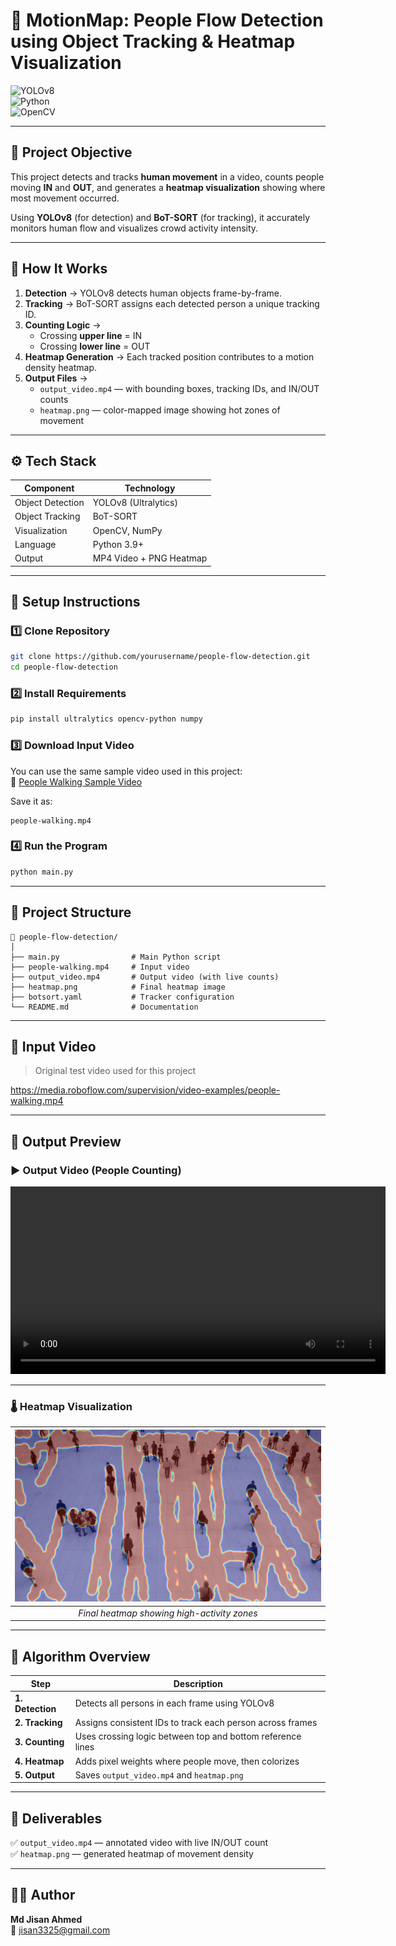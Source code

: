 
# 🧠 MotionMap: People Flow Detection using Object Tracking & Heatmap Visualization  

![YOLOv8](https://img.shields.io/badge/YOLOv8-Object%20Detection-blue)  
![Python](https://img.shields.io/badge/Python-3.9%2B-green)  
![OpenCV](https://img.shields.io/badge/OpenCV-Computer%20Vision-orange)

---

## 🎯 Project Objective
This project detects and tracks **human movement** in a video, counts people moving **IN** and **OUT**, and generates a **heatmap visualization** showing where most movement occurred.  

Using **YOLOv8** (for detection) and **BoT-SORT** (for tracking), it accurately monitors human flow and visualizes crowd activity intensity.

---

## 🧩 How It Works
1. **Detection** → YOLOv8 detects human objects frame-by-frame.  
2. **Tracking** → BoT-SORT assigns each detected person a unique tracking ID.  
3. **Counting Logic** →  
   - Crossing **upper line** = IN  
   - Crossing **lower line** = OUT  
4. **Heatmap Generation** → Each tracked position contributes to a motion density heatmap.  
5. **Output Files** →  
   - `output_video.mp4` — with bounding boxes, tracking IDs, and IN/OUT counts  
   - `heatmap.png` — color-mapped image showing hot zones of movement  

---

## ⚙️ Tech Stack
| Component | Technology |
|------------|-------------|
| Object Detection | YOLOv8 (Ultralytics) |
| Object Tracking | BoT-SORT |
| Visualization | OpenCV, NumPy |
| Language | Python 3.9+ |
| Output | MP4 Video + PNG Heatmap |

---

## 🚀 Setup Instructions

### 1️⃣ Clone Repository
```bash
git clone https://github.com/yourusername/people-flow-detection.git
cd people-flow-detection
```

### 2️⃣ Install Requirements
```bash
pip install ultralytics opencv-python numpy
```

### 3️⃣ Download Input Video  
You can use the same sample video used in this project:  
🎥 [People Walking Sample Video](https://media.roboflow.com/supervision/video-examples/people-walking.mp4)

Save it as:
```
people-walking.mp4
```

### 4️⃣ Run the Program
```bash
python main.py
```

---

## 📁 Project Structure
```
📂 people-flow-detection/
│
├── main.py                # Main Python script
├── people-walking.mp4     # Input video
├── output_video.mp4       # Output video (with live counts)
├── heatmap.png            # Final heatmap image
├── botsort.yaml           # Tracker configuration
└── README.md              # Documentation
```

---

## 🎥 Input Video
> Original test video used for this project

https://media.roboflow.com/supervision/video-examples/people-walking.mp4

---

## 🧾 Output Preview

### ▶️ Output Video (People Counting)
<video width="600" controls>
  <source src="https://youtu.be/OIZESJNACvo" type="video/mp4">
  Your browser does not support the video tag.
</video>

---

### 🌡️ Heatmap Visualization
| ![Heatmap](heatmap.png) |
|:--:|
| *Final heatmap showing high-activity zones* |

---

## 🧠 Algorithm Overview

| Step | Description |
|------|--------------|
| **1. Detection** | Detects all persons in each frame using YOLOv8 |
| **2. Tracking** | Assigns consistent IDs to track each person across frames |
| **3. Counting** | Uses crossing logic between top and bottom reference lines |
| **4. Heatmap** | Adds pixel weights where people move, then colorizes |
| **5. Output** | Saves `output_video.mp4` and `heatmap.png` |

---

## 🏁 Deliverables
✅ `output_video.mp4` — annotated video with live IN/OUT count  
✅ `heatmap.png` — generated heatmap of movement density   

---

## 👨‍💻 Author
**Md Jisan Ahmed**  
📧 jisan3325@gmail.com 
